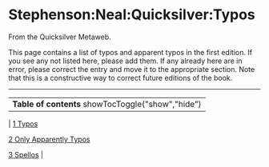 
# Stephenson:Neal:Quicksilver:Typos

From the Quicksilver Metaweb.

This page contains a list of typos and apparent typos in the first edition. If you see any not listed here, please add them. If any already here are in error, please correct the entry and move it to the appropriate section. Note that this is a constructive way to correct future editions of the book.



---





|  |
| --- |
| **Table of contents** showTocToggle("show","hide") |
| 
[1 Typos](/)


[2 Only Apparently Typos](/)


[3 Spellos](/)
 |
